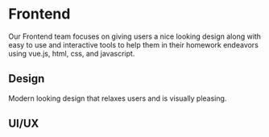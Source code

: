 # Frontend

Our Frontend team focuses on giving users a nice looking design along with 
easy to use and interactive tools to help them in their homework endeavors
using vue.js, html, css, and javascript.

## Design

Modern looking design that relaxes users and is visually pleasing.

## UI/UX




